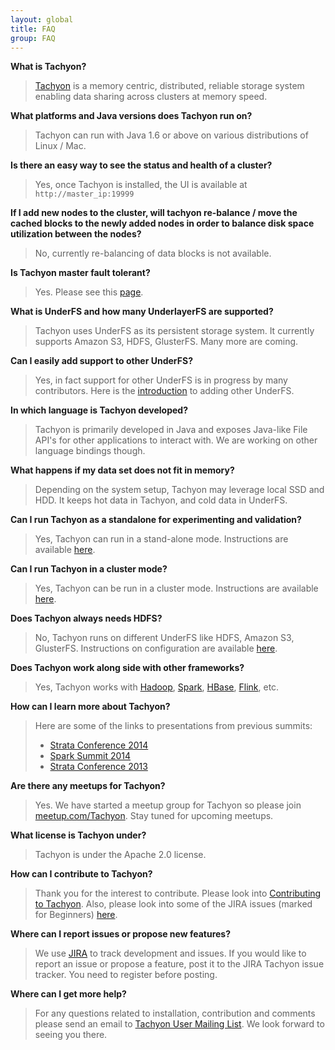 ```yaml
---
layout: global
title: FAQ
group: FAQ
---
```



**What is Tachyon?**

> [Tachyon](http://tachyon-project.org/index.html) is a memory centric, distributed, reliable
   storage system enabling data sharing across clusters at memory speed.

**What platforms and Java versions does Tachyon run on?**

>   Tachyon can run with Java 1.6 or above on various distributions of Linux / Mac.

**Is there an easy way to see the status and health of a cluster?**

>   Yes, once Tachyon is installed, the UI is available at `http://master_ip:19999`

**If I add new nodes to the cluster, will tachyon re-balance / move the cached blocks to the
newly added nodes in order to balance disk space utilization between the nodes?**

>   No, currently re-balancing of data blocks is not available.

**Is Tachyon master fault tolerant?**

>   Yes. Please see this [page](http://tachyon-project.org/Fault-Tolerant-Tachyon-Cluster.html).

**What is UnderFS and how many UnderlayerFS are supported?**

>   Tachyon uses UnderFS as its persistent storage system. It currently supports Amazon S3, HDFS,
   GlusterFS. Many more are coming.

**Can I easily add support to other UnderFS?**

>   Yes, in fact support for other UnderFS is in progress by many contributors. Here is the
   [introduction](http://tachyon-project.org/Setup-UFS.html) to adding other UnderFS.

**In which language is Tachyon developed?**

>   Tachyon is primarily developed in Java and exposes Java-like File API's for other applications
   to interact with. We are working on other language bindings though.

**What happens if my data set does not fit in memory?**

>   Depending on the system setup, Tachyon may leverage local SSD and HDD. It keeps hot data in
   Tachyon, and cold data in UnderFS.

**Can I run Tachyon as a standalone for experimenting and validation?**

>    Yes, Tachyon can run in a stand-alone mode. Instructions are available
    [here](http://tachyon-project.org/Running-Tachyon-Locally.html).

**Can I run Tachyon in a cluster mode?**

>    Yes, Tachyon can be run in a cluster mode. Instructions are available
    [here](http://tachyon-project.org/Running-Tachyon-on-a-Cluster.html).

**Does Tachyon always needs HDFS?**

>    No, Tachyon runs on different UnderFS like HDFS, Amazon S3, GlusterFS.
    Instructions on configuration are available [here](http://tachyon-project.org/Setup-UFS.html).

**Does Tachyon work along side with other frameworks?**

>    Yes, Tachyon works with [Hadoop](http://hadoop.apache.org/), [Spark](http://spark.apache.org/),
    [HBase](http://hbase.apache.org/), [Flink](http://flink.apache.org/), etc.

**How can I learn more about Tachyon?**

>    Here are some of the links to presentations from previous summits:
>
>    * [Strata Conference 2014](http://www.cs.berkeley.edu/~haoyuan/talks/Tachyon_2014-10-16-Strata.pdf)
>    * [Spark Summit 2014](http://www.cs.berkeley.edu/~haoyuan/talks/Tachyon_2014-06-30_Spark_Summit.pdf)
>    * [Strata Conference 2013](http://www.cs.berkeley.edu/~haoyuan/talks/Tachyon_2013-10-28_Strata.pdf)

**Are there any meetups for Tachyon?**

>    Yes. We have started a meetup group for Tachyon so please join
    [meetup.com/Tachyon](http://www.meetup.com/Tachyon/).
    Stay tuned for upcoming meetups.

**What license is Tachyon under?**

>    Tachyon is under the Apache 2.0 license.

**How can I contribute to Tachyon?**

>    Thank you for the interest to contribute. Please look into
    [Contributing to Tachyon](http://tachyon-project.org/master/Contributing-to-Tachyon.html).
    Also, please look into some of the JIRA issues (marked for Beginners)
    [here](https://tachyon.atlassian.net/issues/?jql=project%20%3D%20TACHYON%20AND%20labels%20%3D%20NewContributor%20AND%20status%20%3D%20OPEN).

**Where can I report issues or propose new features?**

>    We use [JIRA](https://tachyon.atlassian.net/browse/TACHYON) to track development and issues. If you
    would like to report an issue or propose a feature, post it to the JIRA Tachyon issue tracker. You
    need to register before posting.

**Where can I get more help?**

>    For any questions related to installation, contribution and comments please send an email to
    [Tachyon User Mailing List](https://groups.google.com/forum/?fromgroups#!forum/tachyon-users). We
    look forward to seeing you there.
